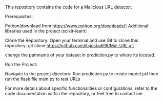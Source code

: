 This repository contains the code for a Malicious URL detector.

Prerequisites:

Python(download from https://www.python.org/downloads/)
Additional libraries used in the project (scikit-learn)

Clone the Repository:
Open your terminal and use Git to clone this repository:
git clone https://github.com/itsjustadi96/Mal-URL.git

change the pathname of your dataset in prediction.py to where its located.

Run the Project:

Navigate to the project directory:
Run prediction.py to create model.pkl
then run the flask file main.py to test URLs


For more details about specific functionalities or configurations, refer to the code documentation within the repository, or feel free to contact me
